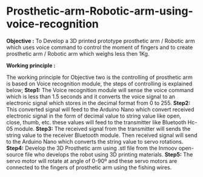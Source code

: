 # Prosthetic-arm-Robotic-arm-using-voice-recognition

**Objective :** 
To Develop a 3D printed prototype prosthetic arm / Robotic arm which uses voice command to control the moment of fingers and to create prosthetic arm / Robotic arm which weighs less then 1Kg.

**Working principle :**

The working principle for Objective two is the controlling of prosthetic arm is based on Voice recognition module, the steps of controlling is explained below;
**Step1:** The Voice recognition module will sense the voice command which is less than 1.5 seconds and it converts the voice signal to an electronic signal which stores in the decimal format from 0 to 255.
**Step2:** This converted signal will feed to the Arduino Nano which convert received electronic signal in the form of decimal value to string value like open, close, thumb, etc. these values will feed to the transmitter like Bluetooth Hc-05 module.
**Step3:** The received signal from the transmitter will sends the string value to the receiver Bluetooth module. Then received signal will send to the Arduino Nano which converts the string value to servo rotations.
**Step4:** Develop the 3D Prosthetic arm using .stl file from the Inmoov open-source file who develops the robot using 3D printing materials.
**Step5:** The servo motor will rotate at angle of 0-90º and these servo motors are connected to the fingers of prosthetic arm using the fishing wires.

